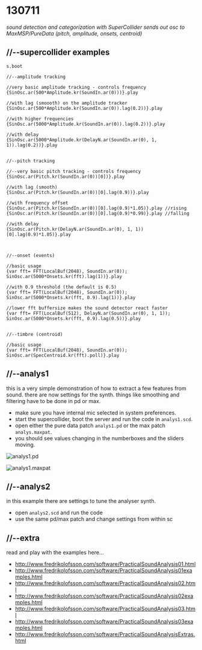 130711
======

_sound detection and categorization with SuperCollider sends out osc to MaxMSP/PureData (pitch, amplitude, onsets, centroid)_

//--supercollider examples
--------------------------

```supercollider
s.boot

//--amplitude tracking

//very basic amplitude tracking - controls frequency
{SinOsc.ar(500*Amplitude.kr(SoundIn.ar(0)))}.play

//with lag (smoooth) on the amplitude tracker
{SinOsc.ar(500*Amplitude.kr(SoundIn.ar(0)).lag(0.2))}.play

//with higher frequencies
{SinOsc.ar(5000*Amplitude.kr(SoundIn.ar(0)).lag(0.2))}.play

//with delay
{SinOsc.ar(5000*Amplitude.kr(DelayN.ar(SoundIn.ar(0), 1, 1)).lag(0.2))}.play


//--pitch tracking

//--very basic pitch tracking - controls frequency
{SinOsc.ar(Pitch.kr(SoundIn.ar(0))[0])}.play

//with lag (smooth)
{SinOsc.ar(Pitch.kr(SoundIn.ar(0))[0].lag(0.9))}.play

//with frequency offset
{SinOsc.ar(Pitch.kr(SoundIn.ar(0))[0].lag(0.9)*1.05)}.play //rising
{SinOsc.ar(Pitch.kr(SoundIn.ar(0))[0].lag(0.9)*0.99)}.play //falling

//with delay
{SinOsc.ar(Pitch.kr(DelayN.ar(SoundIn.ar(0), 1, 1))[0].lag(0.9)*1.05)}.play



//--onset (events)

//basic usage
{var fft= FFT(LocalBuf(2048), SoundIn.ar(0)); SinOsc.ar(5000*Onsets.kr(fft).lag(1))}.play

//with 0.9 threshold (the default is 0.5)
{var fft= FFT(LocalBuf(2048), SoundIn.ar(0)); SinOsc.ar(5000*Onsets.kr(fft, 0.9).lag(1))}.play

//lower fft buffersize makes the sound detector react faster
{var fft= FFT(LocalBuf(512), DelayN.ar(SoundIn.ar(0), 1, 1)); SinOsc.ar(5000*Onsets.kr(fft, 0.9).lag(0.5))}.play


//--timbre (centroid)

//basic usage
{var fft= FFT(LocalBuf(2048), SoundIn.ar(0)); SinOsc.ar(SpecCentroid.kr(fft).poll)}.play
```

//--analys1
-----------
this is a very simple demonstration of how to extract a few features from sound.  there are now settings for the synth.  things like smoothing and filtering have to be done in pd or max.

* make sure you have internal mic selected in system preferences.
* start the supercollider, boot the server and run the code in `analys1.scd`.
* open either the pure data patch `analys1.pd` or the max patch `analys.maxpat`.
* you should see values changing in the numberboxes and the sliders moving.

![analys1.pd](https://raw.github.com/redFrik/udk09-Bits_and_Pieces/master/udk130711/analys1.pd.png)

![analys1.maxpat](https://raw.github.com/redFrik/udk09-Bits_and_Pieces/master/udk130711/analys1.maxpat.png)

//--analys2
-----------
in this example there are settings to tune the analyser synth.

* open `analys2.scd` and run the code
* use the same pd/max patch and change settings from within sc

//--extra
---------
read and play with the examples here...

* <http://www.fredrikolofsson.com/software/PracticalSoundAnalysis01.html>
* <http://www.fredrikolofsson.com/software/PracticalSoundAnalysis01examples.html>
* <http://www.fredrikolofsson.com/software/PracticalSoundAnalysis02.html>
* <http://www.fredrikolofsson.com/software/PracticalSoundAnalysis02examples.html>
* <http://www.fredrikolofsson.com/software/PracticalSoundAnalysis03.html>
* <http://www.fredrikolofsson.com/software/PracticalSoundAnalysis03examples.html>
* <http://www.fredrikolofsson.com/software/PracticalSoundAnalysisExtras.html>
